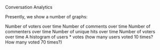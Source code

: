 Conversation Analytics

Presently, we show a number of graphs:

Number of voters over time
Number of comments over time
Number of commenters over time
Number of unique hits over time
Number of voters over time
A histogram of users * votes (how many users voted 10 times? How many voted 70 times?)
